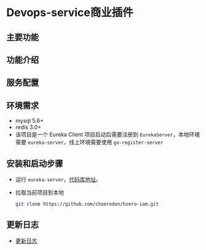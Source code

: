 # Devops-service商业插件

## 主要功能

## 功能介绍

## 服务配置

## 环境需求

- mysql 5.6+
- redis 3.0+
- 该项目是一个 Eureka Client 项目启动后需要注册到 `EurekaServer`，本地环境需要 `eureka-server`，线上环境需要使用 `go-register-server`

## 安装和启动步骤

- 运行 `eureka-server`，[代码库地址](https://github.com/choerodon/eureka-server.git)。

- 拉取当前项目到本地

  ```sh
  git clone https://github.com/choerodon/hzero-iam.git
  ```
  
## 更新日志

- [更新日志](./CHANGELOG.zh-CN.md)


